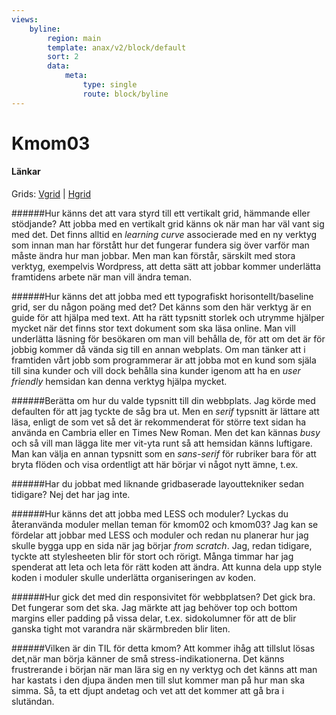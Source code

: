 ```yaml
---
views:
    byline:
        region: main
        template: anax/v2/block/default
        sort: 2
        data:
            meta:
                type: single
                route: block/byline
---
```

Kmom03
=========================
#### Länkar  
Grids: [Vgrid](../htdocs/?vgrid)    |    [Hgrid](../htdocs/?hgrid)  

######Hur känns det att vara styrd till ett vertikalt grid, hämmande eller stödjande?
Att jobba med en vertikalt grid känns ok när man har väl vant sig med det. Det finns alltid en *learning curve* associerade med en ny verktyg som innan man har förstått hur det fungerar fundera sig över varför man måste ändra hur man jobbar. Men man kan förstår, särskilt med stora verktyg, exempelvis Wordpress, att detta sätt att jobbar kommer underlätta framtidens arbete när man vill ändra teman.

######Hur känns det att jobba med ett typografiskt horisontellt/baseline grid, ser du någon poäng med det?
Det känns som den här verktyg är en guide för att hjälpa med text. Att ha rätt typsnitt storlek och utrymme hjälper mycket när det finns stor text dokument som ska läsa online. Man vill underlätta läsning för besökaren om man vill behålla de, för att om det är för jobbig kommer då vända sig till en annan webplats. Om man tänker att i framtiden vårt jobb som programmerar är att jobba mot en kund som själa till sina kunder och vill dock behålla sina kunder igenom att ha en *user friendly* hemsidan kan denna verktyg hjälpa mycket.

######Berätta om hur du valde typsnitt till din webbplats.
Jag körde med defaulten för att jag tyckte de såg bra ut. Men en *serif* typsnitt är lättare att läsa, enligt de som vet så det är rekommenderat för större text sidan ha använda en Cambria eller en Times New Roman. Men det kan kännas *busy* och så vill man lägga lite mer vit-yta runt så att hemsidan känns luftigare. Man kan välja en annan typsnitt som en *sans-serif* för rubriker bara för att bryta flöden och visa ordentligt att här börjar vi något nytt ämne, t.ex.

######Har du jobbat med liknande gridbaserade layouttekniker sedan tidigare?
Nej det har jag inte.

######Hur känns det att jobba med LESS och moduler? Lyckas du återanvända moduler mellan teman för kmom02 och kmom03?
Jag kan se fördelar att jobbar med LESS och moduler och redan nu planerar hur jag skulle bygga upp en sida när jag börjar *from scratch*. Jag, redan tidigare, tyckte att stylesheeten blir för stort och rörigt. Många timmar har jag spenderat att leta och leta för rätt koden att ändra. Att kunna dela upp style koden i moduler skulle underlätta organiseringen av koden.

######Hur gick det med din responsivitet för webbplatsen?
Det gick bra. Det fungerar som det ska. Jag märkte att jag behöver top och bottom margins eller padding på vissa delar, t.ex. sidokolumner för att de blir ganska tight mot varandra när skärmbreden blir liten.

######Vilken är din TIL för detta kmom?
Att kommer ihåg att tillslut lösas det,när man börja känner de små stress-indikationerna. Det känns frustrerande i början när man lära sig en ny verktyg och det känns att man har kastats i den djupa änden men till slut kommer man på hur man ska simma. Så, ta ett djupt andetag och vet att det kommer att gå bra i slutändan.
